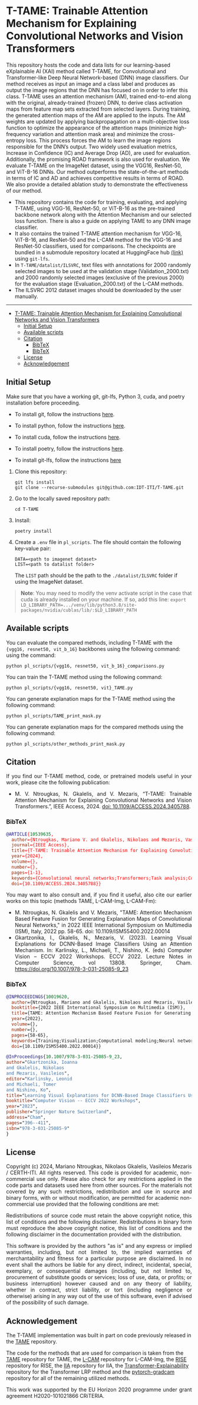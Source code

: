 # T-TAME: Trainable Attention Mechanism for Explaining Convolutional Networks and Vision Transformers

This repository hosts the code and data lists for our learning-based eXplainable AI (XAI) method called T-TAME, for Convolutional and Transformer-like Deep Neural Network-based (DNN) image classifiers. Our method receives as input an image and a class label and produces as output the image regions that the DNN has focused on in order to infer this class. T-TAME uses an attention mechanism (AM), trained end-to-end along with the original, already-trained (frozen) DNN, to derive class activation maps from feature map sets extracted from selected layers. During training, the generated attention maps of the AM are applied to the inputs. The AM weights are updated by applying backpropagation on a multi-objective loss function to optimize the appearance of the attention maps (minimize high-frequency variation and attention mask area) and minimize the cross-entropy loss. This process forces the AM to learn the image regions responsible for the DNN’s output. Two widely used evaluation metrics, Increase in Confidence (IC) and Average Drop (AD), are used for evaluation. Additionally, the promising ROAD framework is also used for evaluation. We evaluate T-TAME on the ImageNet dataset, using the VGG16, ResNet-50, and ViT-B-16 DNNs. Our method outperforms the state-of-the-art methods in terms of IC and AD and achieves competitive results in terms of ROAD. We also provide a detailed ablation study to demonstrate the effectiveness of our method.

- This repository contains the code for training, evaluating, and applying T-TAME, using VGG-16, ResNet-50, or ViT-B-16 as the pre-trained backbone network along with the Attention Mechanism and our selected loss function. There is also a guide on applying TAME to any DNN image classifier.
- It also contains the trained T-TAME attention mechanism for VGG-16, ViT-B-16, and ResNet-50 and the L-CAM method for the VGG-16 and ResNet-50 classifiers, used for comparisons. The checkpoints are bundled in a submodule repository located at HuggingFace hub [(link)](https://huggingface.co/IDT-ITI/T-TAME-models) using `git-lfs`.
- In `T-TAME/datalist/ILSVRC`, text files with annotations for 2000 randomly selected images to be used at the validation stage (Validation_2000.txt) and 2000 randomly selected images (exclusive of the previous 2000) for the evaluation stage (Evaluation_2000.txt) of the L-CAM methods.
- The ILSVRC 2012 dataset images should be downloaded by the user manually.

---

- [T-TAME: Trainable Attention Mechanism for Explaining Convolutional Networks and Vision Transformers](#t-tame-trainable-attention-mechanism-for-explaining-convolutional-networks-and-vision-transformers)
  - [Initial Setup](#initial-setup)
  - [Available scripts](#available-scripts)
  - [Citation](#citation)
    - [BibTeX](#bibtex)
    - [BibTeX](#bibtex-1)
  - [License](#license)
  - [Acknowledgement](#acknowledgement)

## Initial Setup

Make sure that you have a working git, git-lfs, Python 3, cuda, and poetry installation before proceeding.

- To install git, follow the instructions [here](https://git-scm.com/book/en/v2/Getting-Started-Installing-Git).

- To install python, follow the instructions [here](https://www.python.org/downloads/).

- To install cuda, follow the instructions [here](https://developer.nvidia.com/cuda-downloads).

- To install poetry, follow the instructions [here](https://python-poetry.org/docs/).

- To install git-lfs, follow the instructions [here](https://git-lfs.com)

1. Clone this repository:

   ```shell
   git lfs install
   git clone --recurse-submodules git@github.com:IDT-ITI/T-TAME.git
   ```

2. Go to the locally saved repository path:

   ```shell
   cd T-TAME
   ```

3. Install:

   ```shell
   poetry install
   ```

4. Create a `.env` file in `pl_scripts`. The file should contain the following key-value pair:

   ```shell
   DATA=<path to imagenet dataset>
   LIST=<path to datalist folder>
   ```

   The `LIST` path should be the path to the `./datalist/ILSVRC` folder if using the ImageNet dataset.

> __Note__: You may need to modify the venv activate script in the case that cuda is already installed on your machine. If so, add this line:
> `export LD_LIBRARY_PATH=.../venv/lib/python3.8/site-packages/nvidia/cublas/lib/:$LD_LIBRARY_PATH`

## Available scripts

You can evaluate the compared methods, including T-TAME with the `{vgg16, resnet50, vit_b_16}` backbones using the following command:
 using the command:

```shell
python pl_scripts/{vgg16, resnet50, vit_b_16}_comparisons.py
```

You can train the T-TAME method using the following command:

```shell
python pl_scripts/{vgg16, resnet50, vit}_TAME.py
```

You can generate explanation maps for the T-TAME method using the following command:

```shell
python pl_scripts/TAME_print_mask.py
```

You can generate explanation maps for the compared methods using the following command:

```shell
python pl_scripts/other_methods_print_mask.py
```

## Citation

<div align="justify">

If you find our T-TAME method, code, or pretrained models useful in your work, please cite the following publication:

- M. V. Ntrougkas, N. Gkalelis, and V. Mezaris, “T-TAME: Trainable Attention Mechanism for Explaining Convolutional Networks and Vision Transformers.”, IEEE Access, 2024. [doi: 10.1109/ACCESS.2024.3405788](https://doi.org/10.1109/ACCESS.2024.3405788).

</div>

### BibTeX

<span style="color:red">

```bibtex
@ARTICLE{10539635,
  author={Ntrougkas, Mariano V. and Gkalelis, Nikolaos and Mezaris, Vasileios},
  journal={IEEE Access}, 
  title={T-TAME: Trainable Attention Mechanism for Explaining Convolutional Networks and Vision Transformers}, 
  year={2024},
  volume={},
  number={},
  pages={1-1},
  keywords={Convolutional neural networks;Transformers;Task analysis;Computer architecture;Image classification;Computational modeling;Training;CNN;Vision Transformer;Deep Learning;Explainable AI;Model Interpretability;Attention},
  doi={10.1109/ACCESS.2024.3405788}}
```

</span>

<div align="justify">

You may want to also consult and, if you find it useful, also cite our earlier works on this topic (methods TAME, L-CAM-Img, L-CAM-Fm):

- M. Ntrougkas, N. Gkalelis and V. Mezaris, "TAME: Attention Mechanism Based Feature Fusion for Generating Explanation Maps of Convolutional Neural Networks," in 2022 IEEE International Symposium on Multimedia (ISM), Italy, 2022 pp. 58-65. doi: 10.1109/ISM55400.2022.00014
- Gkartzonika, I., Gkalelis, N., Mezaris, V. (2023). Learning Visual Explanations for DCNN-Based Image Classifiers Using an Attention Mechanism. In: Karlinsky, L., Michaeli, T., Nishino, K. (eds) Computer Vision – ECCV 2022 Workshops. ECCV 2022. Lecture Notes in Computer Science, vol 13808. Springer, Cham. <https://doi.org/10.1007/978-3-031-25085-9_23>

</div>

### BibTeX

```bibtex
@INPROCEEDINGS{10019620,
  author={Ntrougkas, Mariano and Gkalelis, Nikolaos and Mezaris, Vasileios},
  booktitle={2022 IEEE International Symposium on Multimedia (ISM)}, 
  title={TAME: Attention Mechanism Based Feature Fusion for Generating Explanation Maps of Convolutional Neural Networks}, 
  year={2022},
  volume={},
  number={},
  pages={58-65},
  keywords={Training;Visualization;Computational modeling;Neural networks;Computer architecture;Streaming media;Feature extraction;CNNs;Deep Learning;Explainable AI;Interpretable ML;Attention},
  doi={10.1109/ISM55400.2022.00014}}

@InProceedings{10.1007/978-3-031-25085-9_23,
author="Gkartzonika, Ioanna
and Gkalelis, Nikolaos
and Mezaris, Vasileios",
editor="Karlinsky, Leonid
and Michaeli, Tomer
and Nishino, Ko",
title="Learning Visual Explanations for DCNN-Based Image Classifiers Using an Attention Mechanism",
booktitle="Computer Vision -- ECCV 2022 Workshops",
year="2023",
publisher="Springer Nature Switzerland",
address="Cham",
pages="396--411",
isbn="978-3-031-25085-9"
}
```

## License

<div align="justify">

Copyright (c) 2024, Mariano Ntrougkas, Nikolaos Gkalelis, Vasileios Mezaris / CERTH-ITI. All rights reserved. This code is provided for academic, non-commercial use only. Please also check for any restrictions applied in the code parts and datasets used here from other sources. For the materials not covered by any such restrictions, redistribution and use in source and binary forms, with or without modification, are permitted for academic non-commercial use provided that the following conditions are met:

Redistributions of source code must retain the above copyright notice, this list of conditions and the following disclaimer. Redistributions in binary form must reproduce the above copyright notice, this list of conditions and the following disclaimer in the documentation provided with the distribution.

This software is provided by the authors "as is" and any express or implied warranties, including, but not limited to, the implied warranties of merchantability and fitness for a particular purpose are disclaimed. In no event shall the authors be liable for any direct, indirect, incidental, special, exemplary, or consequential damages (including, but not limited to, procurement of substitute goods or services; loss of use, data, or profits; or business interruption) however caused and on any theory of liability, whether in contract, strict liability, or tort (including negligence or otherwise) arising in any way out of the use of this software, even if advised of the possibility of such damage.
</div>

## Acknowledgement

The T-TAME implementation was built in part on code previously released in the [TAME](https://https://github.com/bmezaris/TAME) repository.

The code for the methods that are used for comparison is taken from the [TAME](https://github.com/bmezaris/TAME) repository for TAME, the [L-CAM](https://github.com/bmezaris/L-CAM) repository for L-CAM-Img, the [RISE](https://github.com/eclique/RISE) repository for RISE, the [IIA](https://github.com/iia-iccv23/iia) repository for IIA, the [Transformer-Explainability](https://github.com/hila-chefer/Transformer-Explainability) repository for the Transformer LRP method and the [pytorch-gradcam](https://github.com/yiskw713/ScoreCAM/blob/master/cam.py) repository for all of the remaining utilized methods.

<div align="justify"> This work was supported by the EU Horizon 2020 programme under grant agreement H2020-101021866 CRiTERIA. </div>
